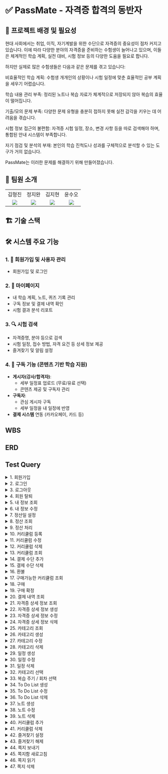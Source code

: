 # ✅ PassMate - 자격증 합격의 동반자

## 📌 프로젝트 배경 및 필요성
현대 사회에서는 취업, 이직, 자기계발을 위한 수단으로 자격증의 중요성이 점차 커지고 있습니다. 이에 따라 다양한 분야의 자격증을 준비하는 수험생이 늘어나고 있으며, 이들은 체계적인 학습 계획, 실전 대비, 시험 정보 등의 다양한 도움을 필요로 합니다.

하지만 실제로 많은 수험생들은 다음과 같은 문제를 겪고 있습니다:

비효율적인 학습 계획: 수험생 개개인의 상황이나 시험 일정에 맞춘 효율적인 공부 계획을 세우기 어렵습니다.

학습 내용 관리 부족: 정리된 노트나 복습 자료가 체계적으로 저장되지 않아 복습의 효율이 떨어집니다.

기출/모의 문제 부족: 다양한 문제 유형을 충분히 접하지 못해 실전 감각을 키우는 데 어려움을 겪습니다.

시험 정보 접근의 불편함: 자격증 시험 일정, 장소, 변경 사항 등을 따로 검색해야 하며, 통합된 안내 시스템이 부족합니다.

자기 점검 및 분석의 부재: 본인의 학습 진척도나 성과를 구체적으로 분석할 수 있는 도구가 거의 없습니다.

PassMate는 이러한 문제를 해결하기 위해 만들어졌습니다.

## 👥 팀원 소개
<table>
    <tr>
    <td align="center"> 김형진</td>
    <td align="center"> 정지완</td>
    <td align="center"> 김지현</td>
    <td align="center"> 윤수오</td>
  </tr>
  <tr>
    <td align="center"><a href="https://github.com/JeaPple" target="_blank"><img src="https://img.shields.io/badge/GitHub-181717?style=flat-square&logo=github&logoColor=white"/></a>
    </td>
    <td align="center"><a href="https://github.com/FOJF" target="_blank"><img src="https://img.shields.io/badge/GitHub-181717?style=flat-square&logo=github&logoColor=white"/></a>
    </td>
    <td align="center"><a href="https://github.com/Jihyeon0804" target="_blank"><img src="https://img.shields.io/badge/GitHub-181717?style=flat-square&logo=github&logoColor=white"/></a> 
    </td>
    <td align="center"><a href="https://github.com/SuOhYoon" target="_blank"><img src="https://img.shields.io/badge/GitHub-181717?style=flat-square&logo=github&logoColor=white"/></a>
    </td>
  </tr>
</table>

## 🏗️ 기술 스택



## 🛠 시스템 주요 기능 

### 1. 👤 회원가입 및 사용자 관리
- 회원가입 및 로그인

### 2. 🙋 마이페이지
- 내 학습 계획, 노트, 퀴즈 기록 관리
- 구독 정보 및 결제 내역 확인
- 시험 결과 분석 리포트

### 3. 🔍 시험 검색
- 자격증명, 분야 등으로 검색
- 시험 일정, 접수 방법, 자격 요건 등 상세 정보 제공
- 즐겨찾기 및 알림 설정

### 4. 🔔 구독 기능 (콘텐츠 기반 학습 지원)
- **게시자(강사/합격자)**:
  - 세부 일정표 업로드 (무료/유료 선택)
  - 콘텐츠 제공 및 구독자 관리
- **구독자**:
  - 관심 게시자 구독
  - 세부 일정을 내 일정에 반영
- **결제 시스템** 연동 (카카오페이, 카드 등)

## WBS

## ERD

## Test Query
<details>
  <summary>1. 회원가입</summary>
</details>
<details>
  <summary>2. 로그인</summary>
</details>
<details>
  <summary>3. 로그아웃</summary>
</details>
<details>
  <summary>4. 회원 탈퇴</summary>
</details>
<details>
  <summary>5. 내 정보 조회</summary>
    <img width=700 src="https://github.com/user-attachments/assets/1f33cedf-ad52-41cd-be79-e0b0fa2f9221">
    <img width=800 src="https://github.com/user-attachments/assets/83284145-b9e6-4514-b7dd-5f24d06c5b13">
</details>
<details>
  <summary>6. 내 정보 수정</summary>
    <img width=700 src="https://github.com/user-attachments/assets/3364f673-022a-48c9-beef-9561510e14b3">
    <img width=800 src="https://github.com/user-attachments/assets/67a54979-78a2-4570-b554-3105f775fb97">
</details>
<details>
  <summary>7. 정산일 설정</summary>
    <img width=800 src="https://github.com/user-attachments/assets/7c3e03fa-0711-4828-9051-c73b41090178">
    <img width=800 src="https://github.com/user-attachments/assets/75430c4c-f2a6-40c4-a540-93bec6151d75">
</details>
<details>
  <summary>8. 정산 조회</summary>
    <img width=800 src="https://github.com/user-attachments/assets/76427e65-de72-41e5-9efb-3caba149b8e2">
    <img width=800 src="https://github.com/user-attachments/assets/3cbd738e-9c88-4d09-bed5-1893f9113fe7">
</details>
<details>
  <summary>9. 정산 처리</summary>
    <img width=800 src="https://github.com/user-attachments/assets/d0f75016-1415-4d92-8c1e-38734dd3127b">
    <img width=800 src="https://github.com/user-attachments/assets/07692d63-9a11-4a74-9e82-b9e2f96408c8">
</details>
<details>
  <summary>10. 커리큘럼 등록</summary>
</details>
<details>
  <summary>11. 커리큘럼 수정</summary>
</details>
<details>
  <summary>12. 커리큘럼 삭제</summary>
</details>
<details>
  <summary>13. 커리큘럼 조회</summary>
</details>
<details>
  <summary>14. 결제 수단 추가</summary>
</details>
<details>
  <summary>15. 결제 수단 삭제</summary>
</details>
<details>
  <summary>16. 환불</summary>
</details>
<details>
  <summary>17. 구매가능한 커리큘럼 조회</summary>
</details>
<details>
  <summary>18. 구매</summary>
</details>
<details>
  <summary>19. 구매 확정</summary>
</details>
<details>
  <summary>20. 결제 내역 조회</summary>
</details>
<details>
  <summary>21. 자격증 상세 정보 조회</summary>
</details>
<details>
  <summary>22. 자격증 상세 정보 생성</summary>
</details>
<details>
  <summary>23. 자격증 상세 정보 수정</summary>
</details>
<details>
  <summary>24. 자격증 상세 정보 삭제</summary>
</details>
<details>
  <summary>25. 카테고리 조회</summary>
</details>
<details>
  <summary>26. 카테고리 생성</summary>
</details>
<details>
  <summary>27. 카테고리 수정</summary>
</details>
<details>
  <summary>28. 카테고리 삭제</summary>
</details>
<details>
  <summary>29. 일정 생성</summary>
</details>
<details>
  <summary>30. 일정 수정</summary>
</details>
<details>
  <summary>31. 일정 삭제</summary>
</details>
<details>
  <summary>32. 카테고리 선택</summary>
</details>
<details>
  <summary>33. 복습 주기 / 회차 선택</summary>
</details>
<details>
  <summary>34. To Do List 생성</summary>
</details>
<details>
  <summary>35. To Do List 수정</summary>
</details>
<details>
  <summary>36. To Do List 삭제</summary>
</details>
<details>
  <summary>37. 노트 생성</summary>
</details>
<details>
  <summary>38. 노트 수정</summary>
</details>
<details>
  <summary>39. 노트 삭제</summary>
</details>
<details>
  <summary>40. 커리큘럼 추가</summary>
</details>
<details>
  <summary>41. 커리큘럼 삭제</summary>
</details>
<details>
  <summary>42. 즐겨찾기 설정</summary>
    <img width=800 src="https://github.com/user-attachments/assets/576b05ae-e430-4255-84e0-6f68195263aa">
    <img width=800 src="https://github.com/user-attachments/assets/b5ad1452-1de1-448a-a1cc-31ec2a7a2d47">
</details>
<details>
  <summary>43. 즐겨찾기 해제</summary>
    <img width=800 src="https://github.com/user-attachments/assets/c15424a1-aa57-4f47-a4a1-cca1443e1fe0">
    <img width=800 src="https://github.com/user-attachments/assets/65fc9219-b538-4086-8751-2aff804ed6ed">
</details>
<details>
  <summary>44. 쪽지 보내기</summary>
    <img width=800 src="https://github.com/user-attachments/assets/ff059368-6602-48e8-af0b-13496783c9ca">
    <img width=800 src="https://github.com/user-attachments/assets/f7ebb20c-586b-4830-97f4-6900ce7a3d1e">
</details>
<details>
  <summary>45. 쪽지함 새로고침</summary>
    <img width=800 src="https://github.com/user-attachments/assets/a8cc9c0e-415e-41e7-acd1-5e669d73362b">
    <img width=800 src="https://github.com/user-attachments/assets/9eeadf8a-abac-4cde-9b00-6908258cb93d">
</details>
<details>
  <summary>46. 쪽지 읽기</summary>
    <img width=800 src="https://github.com/user-attachments/assets/208d709b-d868-4eea-8c67-23b46049267e">
    <img width=800 src="https://github.com/user-attachments/assets/e9b2df96-679f-444a-9385-56acc6cb9b6c">
</details>
<details>
  <summary>47. 쪽지 삭제</summary>
    <img width=700 src="https://github.com/user-attachments/assets/09e4377c-40f5-4ddf-8dec-0273d22d87cf">
    <img width=800 src="https://github.com/user-attachments/assets/1a6bc304-f82e-4577-b400-295b336075f2">
</details>
